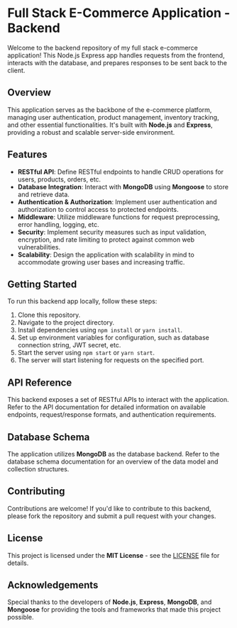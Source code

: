 # Full Stack E-Commerce Application - Backend

Welcome to the backend repository of my full stack e-commerce application! This Node.js Express app handles requests from the frontend, interacts with the database, and prepares responses to be sent back to the client.

## Overview

This application serves as the backbone of the e-commerce platform, managing user authentication, product management, inventory tracking, and other essential functionalities. It's built with **Node.js** and **Express**, providing a robust and scalable server-side environment.

## Features

- **RESTful API**: Define RESTful endpoints to handle CRUD operations for users, products, orders, etc.
- **Database Integration**: Interact with **MongoDB** using **Mongoose** to store and retrieve data.
- **Authentication & Authorization**: Implement user authentication and authorization to control access to protected endpoints.
- **Middleware**: Utilize middleware functions for request preprocessing, error handling, logging, etc.
- **Security**: Implement security measures such as input validation, encryption, and rate limiting to protect against common web vulnerabilities.
- **Scalability**: Design the application with scalability in mind to accommodate growing user bases and increasing traffic.

## Getting Started

To run this backend app locally, follow these steps:

1. Clone this repository.
2. Navigate to the project directory.
3. Install dependencies using `npm install` or `yarn install`.
4. Set up environment variables for configuration, such as database connection string, JWT secret, etc.
5. Start the server using `npm start` or `yarn start`.
6. The server will start listening for requests on the specified port.

## API Reference

This backend exposes a set of RESTful APIs to interact with the application. Refer to the API documentation for detailed information on available endpoints, request/response formats, and authentication requirements.

## Database Schema

The application utilizes **MongoDB** as the database backend. Refer to the database schema documentation for an overview of the data model and collection structures.

## Contributing

Contributions are welcome! If you'd like to contribute to this backend, please fork the repository and submit a pull request with your changes.

## License

This project is licensed under the **MIT License** - see the [LICENSE](LICENSE) file for details.

## Acknowledgements

Special thanks to the developers of **Node.js**, **Express**, **MongoDB**, and **Mongoose** for providing the tools and frameworks that made this project possible.
